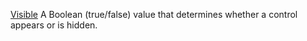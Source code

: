 [Visible](filename.md) A Boolean (true/false) value that determines whether a control appears or is hidden.
